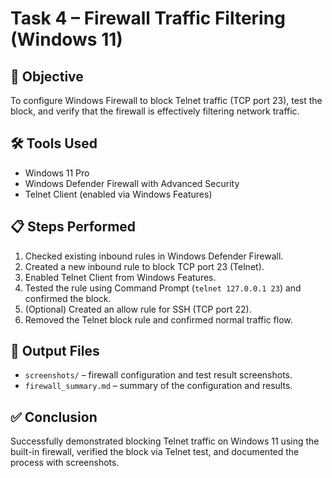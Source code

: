 # Task 4 – Firewall Traffic Filtering (Windows 11)

## 🎯 Objective
To configure Windows Firewall to block Telnet traffic (TCP port 23), test the block, and verify that the firewall is effectively filtering network traffic.

## 🛠 Tools Used
- Windows 11 Pro
- Windows Defender Firewall with Advanced Security
- Telnet Client (enabled via Windows Features)

## 📋 Steps Performed
1. Checked existing inbound rules in Windows Defender Firewall.
2. Created a new inbound rule to block TCP port 23 (Telnet).
3. Enabled Telnet Client from Windows Features.
4. Tested the rule using Command Prompt (`telnet 127.0.0.1 23`) and confirmed the block.
5. (Optional) Created an allow rule for SSH (TCP port 22).
6. Removed the Telnet block rule and confirmed normal traffic flow.

## 📂 Output Files
- `screenshots/` – firewall configuration and test result screenshots.
- `firewall_summary.md` – summary of the configuration and results.

## ✅ Conclusion
Successfully demonstrated blocking Telnet traffic on Windows 11 using the built-in firewall, verified the block via Telnet test, and documented the process with screenshots.
